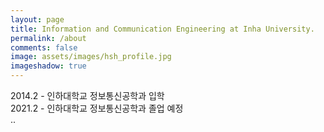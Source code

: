 ```yaml
---
layout: page
title: Information and Communication Engineering at Inha University.
permalink: /about
comments: false
image: assets/images/hsh_profile.jpg
imageshadow: true
---
```


2014.2 - 인하대학교 정보통신공학과 입학<br/>
2021.2 - 인하대학교 정보통신공학과 졸업 예정<br/>
..



